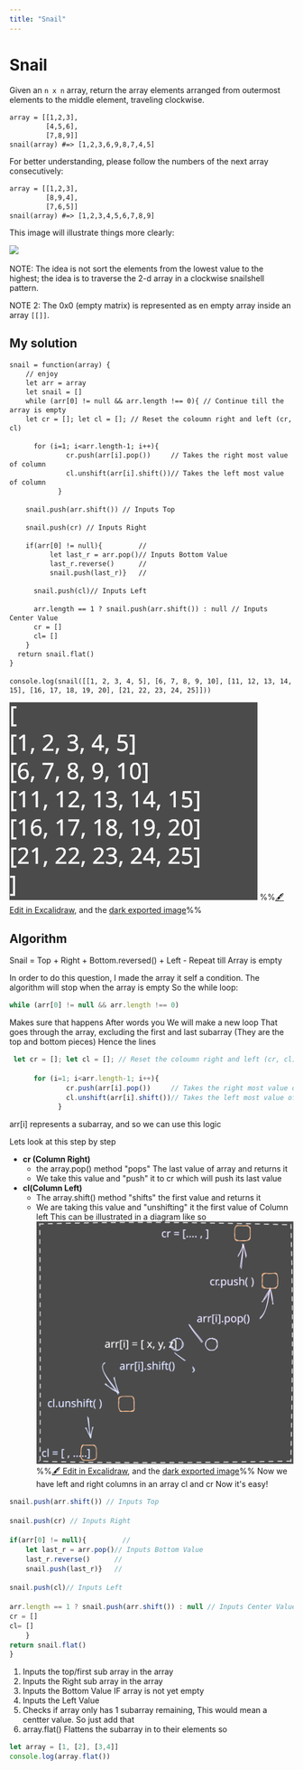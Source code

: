 ```yaml
---
title: "Snail"
---
```



# Snail
Given an `n x n` array, return the array elements arranged from outermost elements to the middle element, traveling clockwise.

```
array = [[1,2,3],
         [4,5,6],
         [7,8,9]]
snail(array) #=> [1,2,3,6,9,8,7,4,5]
```

For better understanding, please follow the numbers of the next array consecutively:

```
array = [[1,2,3],
         [8,9,4],
         [7,6,5]]
snail(array) #=> [1,2,3,4,5,6,7,8,9]
```

This image will illustrate things more clearly:

![](http://www.haan.lu/files/2513/8347/2456/snail.png)

NOTE: The idea is not sort the elements from the lowest value to the highest; the idea is to traverse the 2-d array in a clockwise snailshell pattern.

NOTE 2: The 0x0 (empty matrix) is represented as en empty array inside an array `[[]]`.

## My solution
```run-javascript
snail = function(array) {
    // enjoy
    let arr = array
    let snail = []
    while (arr[0] != null && arr.length !== 0){ // Continue till the array is empty
    let cr = []; let cl = []; // Reset the coloumn right and left (cr, cl)

      for (i=1; i<arr.length-1; i++){
              cr.push(arr[i].pop())     // Takes the right most value of column
              cl.unshift(arr[i].shift())// Takes the left most value of column
            }
  
    snail.push(arr.shift()) // Inputs Top

    snail.push(cr) // Inputs Right

    if(arr[0] != null){         //
          let last_r = arr.pop()// Inputs Bottom Value
          last_r.reverse()      //
          snail.push(last_r)}   //
    
      snail.push(cl)// Inputs Left

      arr.length == 1 ? snail.push(arr.shift()) : null // Inputs Center Value
      cr = []
      cl= [] 
    }
  return snail.flat()
}

console.log(snail([[1, 2, 3, 4, 5], [6, 7, 8, 9, 10], [11, 12, 13, 14, 15], [16, 17, 18, 19, 20], [21, 22, 23, 24, 25]]))
```


![](notes/Codedojo/4%20kyu/attachments/Snail%202023-01-13%2000.53.26.excalidraw.svg)
%%[🖋 Edit in Excalidraw](notes/Codedojo/4%20kyu/attachments/Snail%202023-01-13%2000.53.26.excalidraw.md), and the [dark exported image](notes/Codedojo/4%20kyu/attachments/Snail%202023-01-13%2000.53.26.excalidraw.dark.svg)%%
## Algorithm
Snail = Top + Right + Bottom.reversed() + Left - Repeat till Array is empty

In order to do this question, I made the array it self a condition. The algorithm will stop when the array is empty
So the while loop:
```javascript
while (arr[0] != null && arr.length !== 0)
```
Makes sure that happens
After words you We will make a new loop That goes through the array, excluding the first and last subarray (They are the top and bottom pieces)
Hence the lines
```javascript
 let cr = []; let cl = []; // Reset the coloumn right and left (cr, cl)

      for (i=1; i<arr.length-1; i++){
              cr.push(arr[i].pop())     // Takes the right most value of column
              cl.unshift(arr[i].shift())// Takes the left most value of column
            }
```
arr[i] represents a subarray, and so we can use this logic

Lets look at this step by step
- **cr (Column Right)**
	- the array.pop() method "pops" The last value of array and returns it
	- We take this value and "push" it to cr which will push its last value
- **cl(Column Left)**
	- The array.shift() method "shifts" the first value and returns it
	- We are taking this value and "unshifting" it the first value of Column left
 This can be illustrated in a diagram like so
![](notes/Codedojo/4%20kyu/attachments/Snail%202023-01-13%2017.46.07.excalidraw.svg)
%%[🖋 Edit in Excalidraw](notes/Codedojo/4%20kyu/attachments/Snail%202023-01-13%2017.46.07.excalidraw.md), and the [dark exported image](notes/Codedojo/4%20kyu/attachments/Snail%202023-01-13%2017.46.07.excalidraw.dark.svg)%%
 Now we have left and right columns in an array cl and cr
 Now it's easy!
```javascript
snail.push(arr.shift()) // Inputs Top

snail.push(cr) // Inputs Right

if(arr[0] != null){         //
    let last_r = arr.pop()// Inputs Bottom Value
	last_r.reverse()      //
	snail.push(last_r)}   //
    
snail.push(cl)// Inputs Left

arr.length == 1 ? snail.push(arr.shift()) : null // Inputs Center Value
cr = []
cl= [] 
    }
return snail.flat()
}
```
1. Inputs the top/first sub array in the array
2. Inputs the Right sub array in the array
3. Inputs the Bottom Value IF array is not yet empty
4. Inputs the Left Value
5. Checks if array only has 1 subarray remaining, This would mean a centter value. So just add that
6. array.flat() Flattens the subarray in to their elements so
```javascript
let array = [1, [2], [3,4]]
console.log(array.flat())
```